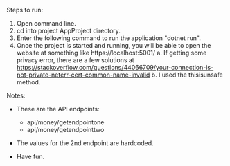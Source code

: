 Steps to run:

1. Open command line.
2. cd into project AppProject directory.
3. Enter the following command to run the application "dotnet run".
4. Once the project is started and running, you will be able to open the website at something like https://localhost:5001/
   a. If getting some privacy error, there are a few solutions at https://stackoverflow.com/questions/44066709/your-connection-is-not-private-neterr-cert-common-name-invalid
   b. I used the thisisunsafe method.
  
Notes:
* These are the API endpoints:
  - api/money/getendpointone
  - api/money/getendpointtwo

* The values for the 2nd endpoint are hardcoded.
* Have fun.
